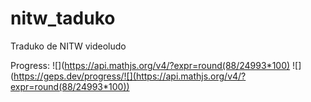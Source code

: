 # nitw_taduko
Traduko de NITW videoludo

Progress: ![](https://api.mathjs.org/v4/?expr=round(88/24993*100)
![](https://geps.dev/progress/![](https://api.mathjs.org/v4/?expr=round(88/24993*100))